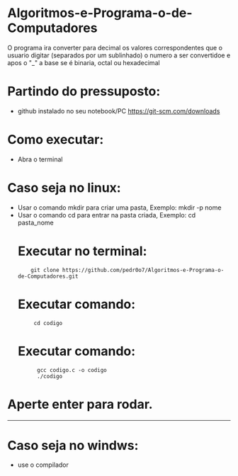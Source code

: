 # Algoritmos-e-Programa-o-de-Computadores
O programa ira converter para decimal os valores correspondentes que o usuario digitar (separados por um sublinhado) o numero a ser convertidoe e apos o "_" a base se é binaria, octal ou hexadecimal

# Partindo do pressuposto:
- github instalado no seu notebook/PC  https://git-scm.com/downloads

# Como executar:
- Abra o terminal
 # Caso seja no linux:
 - Usar o comando mkdir para criar uma pasta, Exemplo:
             mkdir -p nome 
 - Usar o comando cd para entrar na pasta criada, Exemplo:
             cd pasta_nome 
      # Executar no terminal:
           git clone https://github.com/pedr0o7/Algoritmos-e-Programa-o-de-Computadores.git
      # Executar comando:
            cd codigo 
      # Executar comando:
             gcc codigo.c -o codigo
             ./codigo
 # Aperte enter para rodar.

__________________________________________________________________________________________________

 # Caso seja no windws:
 - use o compilador
